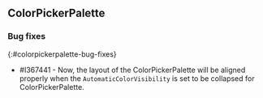 ## ColorPickerPalette

### Bug fixes
{:#colorpickerpalette-bug-fixes}

* \#I367441 - Now, the layout of the ColorPickerPalette will be aligned properly when the `AutomaticColorVisibility` is set to be collapsed for ColorPickerPalette.